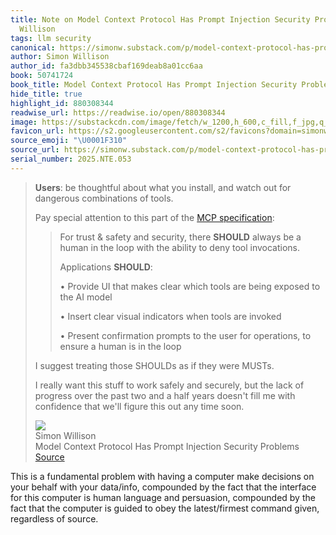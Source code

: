 ```yaml
---
title: Note on Model Context Protocol Has Prompt Injection Security Problems via Simon
  Willison
tags: llm security
canonical: https://simonw.substack.com/p/model-context-protocol-has-prompt
author: Simon Willison
author_id: fa3dbb345538cbaf169deab8a01cc6aa
book: 50741724
book_title: Model Context Protocol Has Prompt Injection Security Problems
hide_title: true
highlight_id: 880308344
readwise_url: https://readwise.io/open/880308344
image: https://substackcdn.com/image/fetch/w_1200,h_600,c_fill,f_jpg,q_auto:good,fl_progressive:steep,g_auto/https%3A%2F%2Fsubstack-post-media.s3.amazonaws.com%2Fpublic%2Fimages%2F6553dd11-0555-4dae-a2eb-ab9de1e558a0_1400x1000.jpeg
favicon_url: https://s2.googleusercontent.com/s2/favicons?domain=simonw.substack.com
source_emoji: "\U0001F310"
source_url: https://simonw.substack.com/p/model-context-protocol-has-prompt#:~:text=**Users**%3A%20be%20thoughtful,any%20time%20soon.
serial_number: 2025.NTE.053
---
```

> **Users**: be thoughtful about what you install, and watch out for dangerous combinations of tools.
> 
> Pay special attention to this part of the [MCP specification](https://modelcontextprotocol.io/specification/2025-03-26/server/tools):
> 
> > For trust & safety and security, there **SHOULD** always be a human in the loop with the ability to deny tool invocations.
> > 
> > Applications **SHOULD**:
> > 
> > •   Provide UI that makes clear which tools are being exposed to the AI model
> >     
> > •   Insert clear visual indicators when tools are invoked
> >     
> > •   Present confirmation prompts to the user for operations, to ensure a human is in the loop
> >     
> 
> I suggest treating those SHOULDs as if they were MUSTs.
> 
> I really want this stuff to work safely and securely, but the lack of progress over the past two and a half years doesn't fill me with confidence that we'll figure this out any time soon.
> <div class="quoteback-footer"><div class="quoteback-avatar"><img class="mini-favicon" src="https://s2.googleusercontent.com/s2/favicons?domain=simonw.substack.com"></div><div class="quoteback-metadata"><div class="metadata-inner"><span style="display:none">FROM:</span><div aria-label="Simon Willison" class="quoteback-author"> Simon Willison</div><div aria-label="Model Context Protocol Has Prompt Injection Security Problems" class="quoteback-title"> Model Context Protocol Has Prompt Injection Security Problems</div></div></div><div class="quoteback-backlink"><a target="_blank" aria-label="go to the full text of this quotation" rel="noopener" href="https://simonw.substack.com/p/model-context-protocol-has-prompt#:~:text=**Users**%3A%20be%20thoughtful,any%20time%20soon." class="quoteback-arrow"> Source</a></div></div>

This is a fundamental problem with having a computer make decisions on your behalf with your data/info, compounded by the fact that the interface for this computer is human language and persuasion, compounded by the fact that the computer is guided to obey the latest/firmest command given, regardless of source.